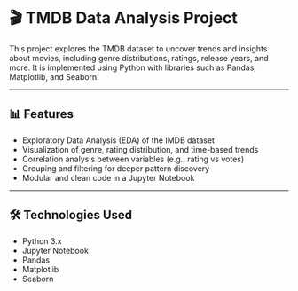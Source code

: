 # 🎬 TMDB Data Analysis Project

This project explores the TMDB dataset to uncover trends and insights about movies, including genre distributions, ratings, release years, and more. It is implemented using Python with libraries such as Pandas, Matplotlib, and Seaborn.

---

## 📊 Features

- Exploratory Data Analysis (EDA) of the IMDB dataset
- Visualization of genre, rating distribution, and time-based trends
- Correlation analysis between variables (e.g., rating vs votes)
- Grouping and filtering for deeper pattern discovery
- Modular and clean code in a Jupyter Notebook

---

## 🛠️ Technologies Used

- Python 3.x
- Jupyter Notebook
- Pandas
- Matplotlib
- Seaborn
